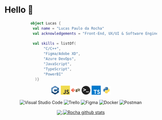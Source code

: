 # Hello 👻
 
 ```kotlin
             object Lucas {
              val name = "Lucas Paulo da Rocha"
              val acknowledgements = "Front-End, UX/UI & Software Engineering"
             
              val skills = listOf(
                   "C/C++",
                   "Figma/Adobe XD",
                   "Azure DevOps",
                   "JavaScript",
                   "TypeScript",
                   "PowerBI"
               )}
 ```
<div align="center">
 <code><img height="30" src="https://raw.githubusercontent.com/github/explore/80688e429a7d4ef2fca1e82350fe8e3517d3494d/topics/cpp/cpp.png"></code>
 <code><img height="30" src="https://raw.githubusercontent.com/github/explore/80688e429a7d4ef2fca1e82350fe8e3517d3494d/topics/javascript/javascript.png"></code>
 <code><img height="30" src="https://raw.githubusercontent.com/github/explore/80688e429a7d4ef2fca1e82350fe8e3517d3494d/topics/git/git.png"></code>
 <code><img height="30" src="https://raw.githubusercontent.com/github/explore/80688e429a7d4ef2fca1e82350fe8e3517d3494d/topics/terminal/terminal.png"></code>
 <code><img height="30" src="https://raw.githubusercontent.com/github/explore/80688e429a7d4ef2fca1e82350fe8e3517d3494d/topics/typescript/typescript.png"></code>
 <code><img height="30" src="https://raw.githubusercontent.com/github/explore/80688e429a7d4ef2fca1e82350fe8e3517d3494d/topics/python/python.png"></code>
 
 ![Visual Studio Code](https://img.shields.io/badge/-Visual%20Studio%20Code-333333?style=flat&logo=visual-studio-code&logoColor=007ACC)
 ![Trello](https://img.shields.io/badge/-Trello-333333?style=flat&logo=trello&logoColor=007ACC)
 ![Figma](https://img.shields.io/badge/-Figma-333333?style=flat&logo=figma&logoColor=007ACC)
 ![Docker](https://img.shields.io/badge/-Docker-333333?style=flat&logo=docker)
 ![Postman](https://img.shields.io/badge/-Postman-333333?style=flat&logo=postman)


 <a href="https://github.com/R0chaa">
   <img align="center" src="https://github-readme-stats.vercel.app/api/top-langs/?username=R0chaa&theme=dark&hide_langs_below=1" />
 </a>
 
 <a href="https://github.com/R0chaa">
  <img align="center" src="https://github-readme-stats.vercel.app/api?username=R0chaa&show_icons=true&theme=dark&line_height=27" alt="Rocha github stats"/>
 </a>
</div>

<br>
